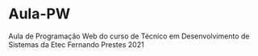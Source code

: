 # Aula-PW
 Aula de Programação Web do curso de Técnico em Desenvolvimento de Sistemas da Etec Fernando Prestes 2021
